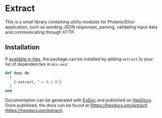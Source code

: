 # Extract

This is a small library containing utility modules for Phoenix/Elixir application, such as sending JSON responses, parsing, validating input data and communicating through HTTP. 

## Installation

If [available in Hex](https://hex.pm/docs/publish), the package can be installed
by adding `extract` to your list of dependencies in `mix.exs`:

```elixir
def deps do
  [
    {:extract, "~> 0.1.0"}
  ]
end
```

Documentation can be generated with [ExDoc](https://github.com/elixir-lang/ex_doc)
and published on [HexDocs](https://hexdocs.pm). Once published, the docs can
be found at [https://hexdocs.pm/extract](https://hexdocs.pm/extract).

